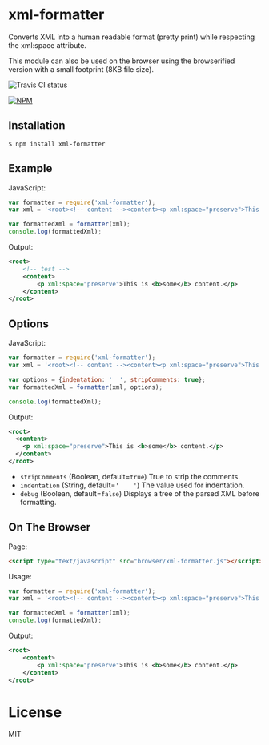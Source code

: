
# xml-formatter

  Converts XML into a human readable format (pretty print) while respecting the xml:space attribute.
  
  This module can also be used on the browser using the browserified version with a small footprint (8KB file size).
  
  ![Travis CI status](https://api.travis-ci.org/chrisbottin/xml-formatter.svg?branch=master)

  [![NPM](https://nodei.co/npm/xml-formatter.png?downloads=true)](https://nodei.co/npm/xml-formatter/)

## Installation

```
$ npm install xml-formatter
```

## Example

 JavaScript:

```js
var formatter = require('xml-formatter');
var xml = '<root><!-- content --><content><p xml:space="preserve">This is <b>some</b> content.</content></p>';

var formattedXml = formatter(xml);
console.log(formattedXml);
```

Output:

```xml
<root>
    <!-- test -->
    <content>
        <p xml:space="preserve">This is <b>some</b> content.</p>
    </content>
</root>
```

## Options

 JavaScript:
 
```js
var formatter = require('xml-formatter');
var xml = '<root><!-- content --><content><p xml:space="preserve">This is <b>some</b> content.</content></p>';

var options = {indentation: '  ', stripComments: true};
var formattedXml = formatter(xml, options);

console.log(formattedXml);
```

Output:

```xml
<root>
  <content>
    <p xml:space="preserve">This is <b>some</b> content.</p>
  </content>
</root>
```

- `stripComments` (Boolean, default=`true`) True to strip the comments.
- `indentation` (String, default=`'    '`) The value used for indentation.
- `debug` (Boolean, default=`false`) Displays a tree of the parsed XML before formatting.


## On The Browser

 Page:
 
```html
<script type="text/javascript" src="browser/xml-formatter.js"></script>
```

 Usage:
 
```js
var formatter = require('xml-formatter');
var xml = '<root><!-- content --><content><p xml:space="preserve">This is <b>some</b> content.</content></p>';

var formattedXml = formatter(xml);
console.log(formattedXml);
```

Output:

```xml
<root>
    <content>
        <p xml:space="preserve">This is <b>some</b> content.</p>
    </content>
</root>
```

# License

  MIT